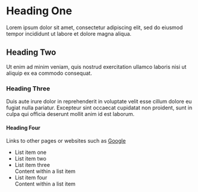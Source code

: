 # Heading One

Lorem ipsum dolor sit amet, consectetur adipiscing elit, sed do eiusmod tempor incididunt ut labore et dolore magna aliqua.

## Heading Two

Ut enim ad minim veniam, quis nostrud exercitation ullamco laboris nisi ut aliquip ex ea commodo consequat.

### Heading Three

Duis aute irure dolor in reprehenderit in voluptate velit esse cillum dolore eu fugiat nulla pariatur. Excepteur sint occaecat cupidatat non proident, sunt in culpa qui officia deserunt mollit anim id est laborum.

#### Heading Four

Links to other pages or websites such as [Google](https://www.google.com)

- List item one
- List item two
- List item three  
  Content within a list item
- List item four  
  Content within a list item
